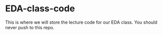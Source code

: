 # EDA-class-code

This is where we will store the lecture code for our EDA class. You should never push to this repo.
